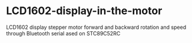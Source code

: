 # LCD1602-display-in-the-motor
LCD1602 display stepper motor forward and backward rotation and speed through Bluetooth serial ased on STC89C52RC
